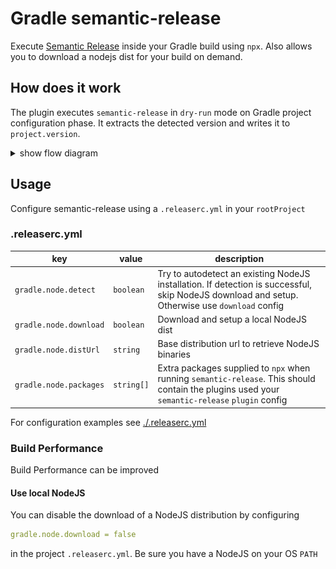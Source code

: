 # Gradle semantic-release

Execute [Semantic Release][semrel] inside your Gradle build using `npx`. Also allows you to download a nodejs dist for your build on demand.

## How does it work

The plugin executes `semantic-release` in `dry-run` mode on Gradle project configuration phase. It extracts the detected version and writes it to `project.version`.

<details><summary>show flow diagram</summary>
<p>

![init diagram](./docs/initialization.png)

</p>
</details>

## Usage

Configure semantic-release using a `.releaserc.yml` in your `rootProject`

### .releaserc.yml

| key                       | value      | description |
| ---                       | ---        | ---         |
| `gradle.node.detect`  | `boolean`  | Try to autodetect an existing NodeJS installation. If detection is successful, skip NodeJS download and setup. Otherwise use `download` config |
| `gradle.node.download`    | `boolean`  | Download and setup a local NodeJS dist |
| `gradle.node.distUrl`     | `string`   | Base distribution url to retrieve NodeJS binaries |
| `gradle.node.packages`    | `string[]` | Extra packages supplied to `npx` when running `semantic-release`. This should contain the plugins used your `semantic-release` `plugin` config |

For configuration examples see [./.releaserc.yml](./.releaserc.yml)

### Build Performance

Build Performance can be improved

#### Use local NodeJS

You can disable the download of a NodeJS distribution by configuring

```yml
gradle.node.download = false
```

in the project `.releaserc.yml`. Be sure you have a NodeJS on your OS `PATH`




[semrel]: https://github.com/semantic-release/semantic-release